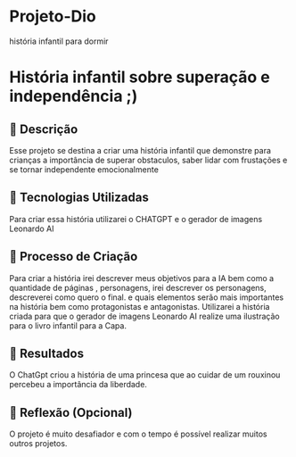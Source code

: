 # Projeto-Dio
história infantil para dormir
# História infantil sobre superação e independência  ;)

## 📒 Descrição
Esse projeto se destina a criar uma história infantil que demonstre para crianças a importância de superar obstaculos, saber lidar com frustações e se tornar independente emocionalmente 

## 🤖 Tecnologias Utilizadas
Para criar essa história utilizarei o CHATGPT e o gerador de imagens Leonardo AI 

## 🧐 Processo de Criação
Para criar a história irei descrever meus objetivos para a IA bem como a quantidade de páginas , personagens, irei descrever os personagens, descreverei como quero o final. 
e quais elementos serão mais importantes na história bem como protagonistas e antagonistas. 
Utilizarei a história criada para que o gerador de imagens Leonardo AI realize uma ilustração para o livro infantil para a Capa. 

## 🚀 Resultados
O ChatGpt criou a história de uma princesa que ao cuidar de um rouxinou percebeu a importância da liberdade. 

## 💭 Reflexão (Opcional)
O projeto é muito desafiador e com o tempo é possível realizar muitos outros projetos. 
